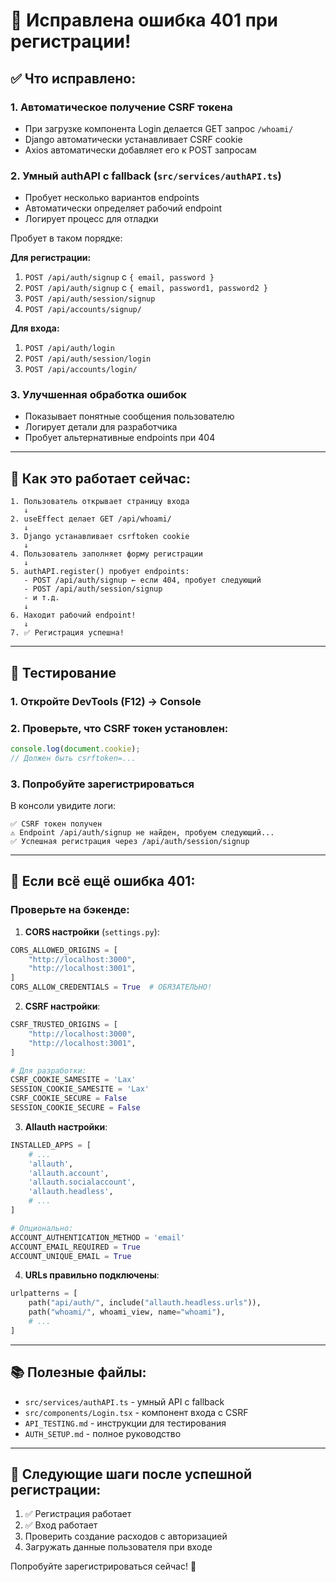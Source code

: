 # 🔧 Исправлена ошибка 401 при регистрации!

## ✅ Что исправлено:

### 1. **Автоматическое получение CSRF токена**
- При загрузке компонента Login делается GET запрос `/whoami/`
- Django автоматически устанавливает CSRF cookie
- Axios автоматически добавляет его к POST запросам

### 2. **Умный authAPI с fallback** (`src/services/authAPI.ts`)
- Пробует несколько вариантов endpoints
- Автоматически определяет рабочий endpoint
- Логирует процесс для отладки

Пробует в таком порядке:

**Для регистрации:**
1. `POST /api/auth/signup` с `{ email, password }`
2. `POST /api/auth/signup` с `{ email, password1, password2 }`
3. `POST /api/auth/session/signup`
4. `POST /api/accounts/signup/`

**Для входа:**
1. `POST /api/auth/login`
2. `POST /api/auth/session/login`
3. `POST /api/accounts/login/`

### 3. **Улучшенная обработка ошибок**
- Показывает понятные сообщения пользователю
- Логирует детали для разработчика
- Пробует альтернативные endpoints при 404

---

## 🚀 Как это работает сейчас:

```
1. Пользователь открывает страницу входа
   ↓
2. useEffect делает GET /api/whoami/
   ↓
3. Django устанавливает csrftoken cookie
   ↓
4. Пользователь заполняет форму регистрации
   ↓
5. authAPI.register() пробует endpoints:
   - POST /api/auth/signup ← если 404, пробует следующий
   - POST /api/auth/session/signup
   - и т.д.
   ↓
6. Находит рабочий endpoint!
   ↓
7. ✅ Регистрация успешна!
```

---

## 📝 Тестирование

### 1. Откройте DevTools (F12) → Console

### 2. Проверьте, что CSRF токен установлен:
```javascript
console.log(document.cookie);
// Должен быть csrftoken=...
```

### 3. Попробуйте зарегистрироваться

В консоли увидите логи:
```
✅ CSRF токен получен
⚠️ Endpoint /api/auth/signup не найден, пробуем следующий...
✅ Успешная регистрация через /api/auth/session/signup
```

---

## 🐛 Если всё ещё ошибка 401:

### Проверьте на бэкенде:

1. **CORS настройки** (`settings.py`):
```python
CORS_ALLOWED_ORIGINS = [
    "http://localhost:3000",
    "http://localhost:3001",
]
CORS_ALLOW_CREDENTIALS = True  # ОБЯЗАТЕЛЬНО!
```

2. **CSRF настройки**:
```python
CSRF_TRUSTED_ORIGINS = [
    "http://localhost:3000",
    "http://localhost:3001",
]

# Для разработки:
CSRF_COOKIE_SAMESITE = 'Lax'
SESSION_COOKIE_SAMESITE = 'Lax'
CSRF_COOKIE_SECURE = False
SESSION_COOKIE_SECURE = False
```

3. **Allauth настройки**:
```python
INSTALLED_APPS = [
    # ...
    'allauth',
    'allauth.account',
    'allauth.socialaccount',
    'allauth.headless',
    # ...
]

# Опционально:
ACCOUNT_AUTHENTICATION_METHOD = 'email'
ACCOUNT_EMAIL_REQUIRED = True
ACCOUNT_UNIQUE_EMAIL = True
```

4. **URLs правильно подключены**:
```python
urlpatterns = [
    path("api/auth/", include("allauth.headless.urls")),
    path("whoami/", whoami_view, name="whoami"),
    # ...
]
```

---

## 📚 Полезные файлы:

- `src/services/authAPI.ts` - умный API с fallback
- `src/components/Login.tsx` - компонент входа с CSRF
- `API_TESTING.md` - инструкции для тестирования
- `AUTH_SETUP.md` - полное руководство

---

## 🎯 Следующие шаги после успешной регистрации:

1. ✅ Регистрация работает
2. ✅ Вход работает
3. Проверить создание расходов с авторизацией
4. Загружать данные пользователя при входе

Попробуйте зарегистрироваться сейчас! 🚀
